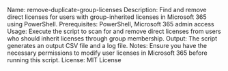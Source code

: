 Name: remove-duplicate-group-licenses
Description: Find and remove direct licenses for users with group-inherited licenses in Microsoft 365 using PowerShell.
Prerequisites: PowerShell, Microsoft 365 admin access
Usage: Execute the script to scan for and remove direct licenses from users who should inherit licenses through group membership.
Output: The script generates an output CSV file and a log file.
Notes: Ensure you have the necessary permissions to modify user licenses in Microsoft 365 before running this script.
License: MIT License